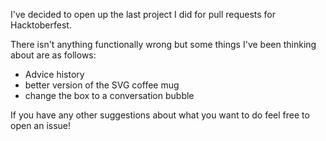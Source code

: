 I've decided to open up the last project I did for pull requests for Hacktoberfest. 

There isn't anything functionally wrong but some things I've been thinking about are as follows:

* Advice history
* better version of the SVG coffee mug
* change the box to a conversation bubble

If you have any other suggestions about what you want to do feel free to open an issue!
